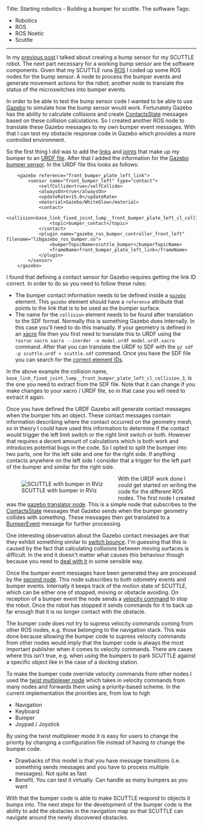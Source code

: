 Title: Starting robotics - Building a bumper for scuttle. The software
Tags:

- Robotics
- ROS
- ROS Noetic
- Scuttle

---

In my [previous post](posts/Robotics-a-bumper-for-scuttle-overview) I talked about creating a bump
sensor for my SCUTTLE robot. The next part necessary for a working bump sensor are the software
components. Given that my SCUTTLE runs [ROS](https://www.ros.org/) I coded up some ROS nodes for the
bump sensor. A node to process the bumper events and generate movement actions for the robot; another
node to translate the status of the microswitches into bumper events.

In order to be able to test the bump sensor code I wanted to be able to use [Gazebo](https://gazebosim.org/home)
to simulate how the bump sensor would work. Fortunately Gazebo has the ability to calculate collisions
and create [ContactsState](http://docs.ros.org/en/api/gazebo_msgs/html/msg/ContactsState.html)
messages based on these collision calculations. So I created another ROS node to translate these
Gazebo messages to my own bumper event messages. With that I can test my obstacle response code in
Gazebo which provides a more controlled environment.

So the first thing I did was to add the [links](http://wiki.ros.org/urdf/XML/link) and
[joints](http://wiki.ros.org/urdf/XML/joint) that make up my bumper to an
[URDF file](https://github.com/pvandervelde/scuttle_bumper/blob/master/urdf/bumper.xacro). After that
I added the information for the [Gazebo bumper sensor](https://classic.gazebosim.org/tutorials?tut=ros_gzplugins#Bumper).
In the URDF file this looks as follows:

```
    <gazebo reference="front_bumper_plate_left_link">
        <sensor name="front_bumper_left" type="contact">
            <selfCollide>true</selfCollide>
            <alwaysOn>true</alwaysOn>
            <updateRate>15.0</updateRate>
            <material>Gazebo/WhiteGlow</material>
            <contact>
                <collision>base_link_fixed_joint_lump__front_bumper_plate_left_cl_collision_3</collision>
                <topic>bumper_contact</topic>
            </contact>
            <plugin name="gazebo_ros_bumper_controller_front_left" filename="libgazebo_ros_bumper.so">
                <bumperTopicName>scuttle_bumper</bumperTopicName>
                <frameName>front_bumper_plate_left_link</frameName>
            </plugin>
        </sensor>
    </gazebo>
```

I found that defining a contact sensor for Gazebo requires getting the link ID correct. In order to
do so you need to follow these rules:

- The bumper contact information needs to be defined inside a [`gazebo`](https://classic.gazebosim.org/tutorials?tut=ros_urdf&cat=connect_ros)
  element. This `gazebo` element should have a `reference` attribute that points to the link that is
  to be used as the bumper surface.
- The name for the `collision` element needs to be found after translation to the SDF format. Normally
  this is something Gazebo does internally. In this case you'll need to do this manually. If your
  geometry is defined in an [xacro](http://wiki.ros.org/xacro) file then you first need to translate
  this to URDF using the `rosrun xacro xacro --inorder -o model.urdf model.urdf.xacro` command. After
  that you can translate the URDF to SDF with the `gz sdf -p scuttle.urdf > scuttle.sdf` command. Once
  you have the SDF file you can search for the
  [correct element IDs](https://answers.gazebosim.org/question/21992/what-collision-name-is-supposed-to-be-passed-to-contact-sensor/).

In the above example the collision name, `base_link_fixed_joint_lump__front_bumper_plate_left_cl_collision_3`,
is the one you need to extract from the SDF file. Note that it can change if you make changes to
your xacro / URDF file, so in that case you will need to extract it again.

Once you have defined the URDF Gazebo will generate contact messages when the bumper hits an object.
These contact messages contain information describing where the contact occurred on the geometry mesh,
so in theory I could have used this information to determine if the contact would trigger the left
limit switch or the right limit switch or both. However that requires a decent amount of calculations
which is both work and introduces potential bugs in the code. So I opted to split the bumper into
two parts, one for the left side and one for the right side. If anything contacts anywhere on the
left side I consider that a trigger for the left part of the bumper and similar for the right side.

<figure style="float:left">
<img alt="SCUTTLE with bumper in RViz" src="/assets/images/robotics/scuttle/scuttle-with-bumper-in-rviz.png" />
<figcaption>SCUTTLE with bumper in RViz</figcaption>
</figure>

With the URDF work done I could get started on writing the code for the different ROS nodes. The first
node I created was the [gazebo translator node](https://github.com/pvandervelde/scuttle_bumper/blob/master/src/gazebo_contact_sensor_translator.py).
This is a simple node that subscribes to the [ContactsState](http://docs.ros.org/en/api/gazebo_msgs/html/msg/ContactsState.html)
messages that Gazebo sends when the bumper geometry collides with something. These messages then
get translated to a [BumperEvent](https://github.com/pvandervelde/scuttle_ros_msgs/blob/noetic/msg/BumperEvent.msg)
message for further processing.

One interesting observation about the Gazebo contact messages are that they exhibit something
similar to [switch bounce](https://www.pcmag.com/index.php/encyclopedia/term/switch-bounce). I'm
guessing that this is caused by the fact that calculating collisions between moving surfaces is
difficult. In the end it doesn't matter what causes this behaviour though because you need to
[deal with it](https://github.com/pvandervelde/scuttle_bumper/blob/master/src/debounce.py) in
some sensible way.

Once the bumper event messages have been generated they are processed by the
[second node](https://github.com/pvandervelde/scuttle_bumper/blob/master/src/bumper_navigator.py).
This node subscribes to both odometry events and bumper events. Internally it keeps track of the
motion state of SCUTTLE, which can be either one of stopped, moving or obstacle avoiding. On
reception of a bumper event the node sends a [velocity command](http://docs.ros.org/en/noetic/api/geometry_msgs/html/msg/Twist.html)
to stop the robot. Once the robot has stopped it sends commands for it to back up far enough
that it is no longer contact with the obstacle.

The bumper code does not try to supress velocity commands coming from other ROS nodes, e.g. those
belonging to the navigation stack. This was done because allowing the bumper code to supress velocity
commands from other nodes would imply that the bumper code is always the most important publisher
when it comes to velocity commands. There are cases where this isn't true, e.g. when using
the bumpers to park SCUTTLE against a specific object like in the case of a docking station.

To make the bumper code override velocity commands from other nodes I used the
[twist multiplexer node](http://wiki.ros.org/twist_mux) which takes in velocity commands from
many nodes and forwards them using a priority-based scheme. In the current implementation the
priorities are, from low to high

- Navigation
- Keyboard
- Bumper
- Joypad / Joystick

By using the twist multiplexer mode it is easy for users to change the priority by changing a configuration
file instead of having to change the bumper code.










- Drawbacks of this model is that you have message transitions (i.e. something sends messages and you
  have to process multiple messages). Not quite as fast
- Benefit. You can test it virtually. Can handle as many bumpers as you want








With that the bumper code is able to make SCUTTLE respond to objects it bumps into. The next steps
for the development of the bumper code is the ability to add the obstacles in the navigation map
so that SCUTTLE can navigate around the newly discovered obstacles.
